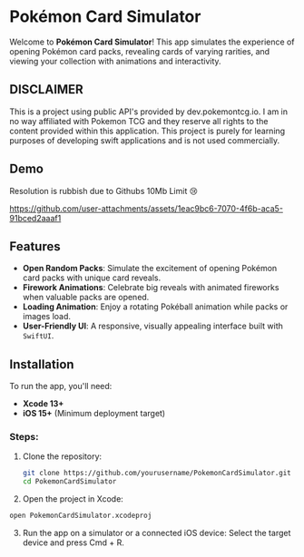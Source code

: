 # Pokémon Card Simulator

Welcome to **Pokémon Card Simulator**! This app simulates the experience of opening Pokémon card packs, revealing cards of varying rarities, and viewing your collection with animations and interactivity.

## DISCLAIMER
This is a project using public API's provided by dev.pokemontcg.io. I am in no way affiliated with Pokemon TCG and they reserve all rights to the content provided within this application.
This project is purely for learning purposes of developing swift applications and is not used commercially.

## Demo
Resolution is rubbish due to Githubs 10Mb Limit 😢

https://github.com/user-attachments/assets/1eac9bc6-7070-4f6b-aca5-91bced2aaaf1


## Features

- **Open Random Packs**: Simulate the excitement of opening Pokémon card packs with unique card reveals.
- **Firework Animations**: Celebrate big reveals with animated fireworks when valuable packs are opened.
- **Loading Animation**: Enjoy a rotating Pokéball animation while packs or images load.
- **User-Friendly UI**: A responsive, visually appealing interface built with `SwiftUI`.

## Installation

To run the app, you'll need:
- **Xcode 13+**
- **iOS 15+** (Minimum deployment target)

### Steps:

1. Clone the repository:
   ```bash
   git clone https://github.com/yourusername/PokemonCardSimulator.git
   cd PokemonCardSimulator
   ```
   
2. Open the project in Xcode:

  ```bash
  open PokemonCardSimulator.xcodeproj
  ```

3. Run the app on a simulator or a connected iOS device:
Select the target device and press Cmd + R.
